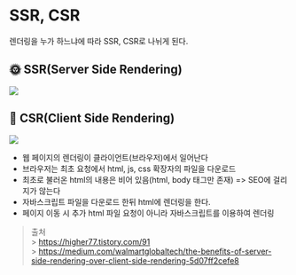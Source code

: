 # SSR, CSR

렌더링을 누가 하느냐에 따라 SSR, CSR로 나뉘게 된다.

## 🌞 SSR(Server Side Rendering)

<img src="https://miro.medium.com/max/1400/1*jJkEQpgZ8waQ5P-W5lhxuQ.png">

## 🌝 CSR(Client Side Rendering)

<img src="https://miro.medium.com/max/1400/1*CRiH0hUGoS3aoZaIY4H2yg.png">

- 웹 페이지의 렌더링이 클라이언트(브라우저)에서 일어난다
- 브라우저는 최초 요청에서 html, js, css 확장자의 파일을 다운로드
- 최초로 불러온 html의 내용은 비어 있음(html, body 태그만 존재) => SEO에 걸리지가 않는다
- 자바스크립트 파일을 다운로드 한뒤 html에 렌더링을 한다.
- 페이지 이동 시 추가 html 파일 요청이 아니라 자바스크립트를 이용하여 렌더링

> 출처 <br> > https://higher77.tistory.com/91<br> > https://medium.com/walmartglobaltech/the-benefits-of-server-side-rendering-over-client-side-rendering-5d07ff2cefe8
